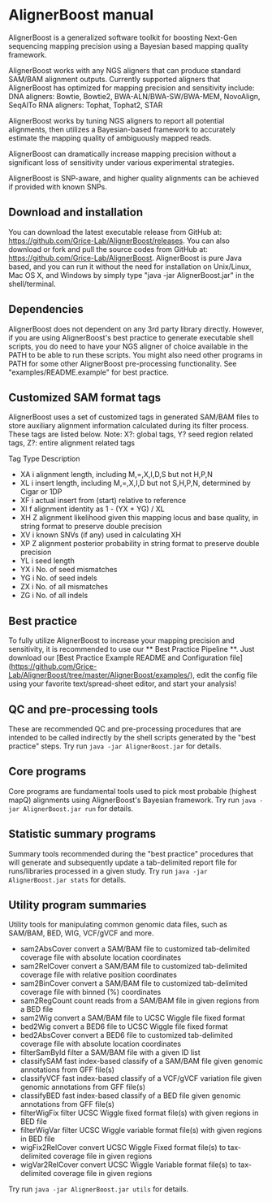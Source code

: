AlignerBoost manual
===================

AlignerBoost is a generalized software toolkit for boosting Next-Gen sequencing
mapping precision using a Bayesian based mapping quality framework.

AlignerBoost works with any NGS aligners that can produce standard SAM/BAM alignment outputs.
Currently supported aligners that AlignerBoost has optimized for mapping precision and sensitivity include:
DNA aligners: Bowtie, Bowtie2, BWA-ALN/BWA-SW/BWA-MEM, NovoAlign, SeqAlTo
RNA aligners: Tophat, Tophat2, STAR 

AlignerBoost works by tuning NGS aligners to report all potential alignments,
then utilizes a Bayesian-based framework to accurately estimate the mapping quality
of ambiguously mapped reads.

AlignerBoost can dramatically increase mapping precision without a significant loss of
sensitivity under various experimental strategies.

AlignerBoost is SNP-aware, and higher quality alignments can be achieved if provided with known SNPs.

Download and installation
-------------------------
You can download the latest executable release from GitHub at: https://github.com/Grice-Lab/AlignerBoost/releases.
You can also download or fork and pull the source codes from GitHub at: https://github.com/Grice-Lab/AlignerBoost.
AlignerBoost is pure Java based, and you can run it without the need for installation on Unix/Linux, Mac OS X, and Windows by simply type "java -jar AlignerBoost.jar" in the shell/terminal.

Dependencies
------------
AlignerBoost does not dependent on any 3rd party library directly. However, if you are using AlignerBoost's
best practice to generate executable shell scripts, you do need to have your NGS aligner
of choice available in the PATH to be able to run these scripts. You might also need other programs in PATH
for some other AlignerBoost pre-processing functionality. See "examples/README.example" for best practice.

Customized SAM format tags
--------------------------
AlignerBoost uses a set of customized tags in generated SAM/BAM files to store auxiliary alignment information
calculated during its filter process. These tags are listed below.
Note: X?: global tags, Y? seed region related tags, Z?: entire alignment related tags

Tag  Type  Description
* XA   i     alignment length, including M,=,X,I,D,S but not H,P,N
* XL   i     insert length, including M,=,X,I,D but not S,H,P,N, determined by Cigar or 1DP
* XF   i     actual insert from (start) relative to reference
* XI   f     alignment identity as 1 - (YX + YG) / XL
* XH   Z     alignment likelihood given this mapping locus and base quality, in string format to preserve double precision
* XV   i     known SNVs (if any) used in calculating XH
* XP   Z     alignment posterior probability in string format to preserve double precision
* YL   i     seed length
* YX   i     No. of seed mismatches
* YG   i     No. of seed indels
* ZX   i     No. of all mismatches
* ZG   i     No. of all indels

Best practice
-------------
To fully utilize AlignerBoost to increase your mapping precision and sensitivity, it is recommended to use our
** Best Practice Pipeline **. Just download our [Best Practice Example README and Configuration file]
(https://github.com/Grice-Lab/AlignerBoost/tree/master/AlignerBoost/examples/), edit the config file using your favorite
text/spread-sheet editor, and start your analysis!

QC and pre-processing tools
---------------------------
These are recommended QC and pre-processing procedures that are intended to be called indirectly
by the shell scripts generated by the "best practice" steps.
Try run `java -jar AlignerBoost.jar` for details.

Core programs
-------------
Core programs are fundamental tools used to pick most probable (highest mapQ) alignments using AlignerBoost's
Bayesian framework.
Try run `java -jar AlignerBoost.jar run` for details.

Statistic summary programs
--------------------------
Summary tools recommended during the "best practice" procedures that will generate and subsequently update a
tab-delimited report file for runs/libraries processed in a given study.
Try run `java -jar AlignerBoost.jar stats` for details.

Utility program summaries
-------------------------
Utility tools for manipulating common genomic data files, such as SAM/BAM, BED, WIG, VCF/gVCF and more.

* sam2AbsCover     convert a SAM/BAM file to customized tab-delimited coverage file with absolute location coordinates
* sam2RelCover     convert a SAM/BAM file to customized tab-delimited coverage file with relative position coordinates
* sam2BinCover     convert a SAM/BAM file to customized tab-delimited coverage file with binned (%) coordinates
* sam2RegCount     count reads from a SAM/BAM file in given regions from a BED file
* sam2Wig          convert a SAM/BAM file to UCSC Wiggle file fixed format
* bed2Wig          convert a BED6 file to UCSC Wiggle file fixed format
* bed2AbsCover     convert a BED6 file to customized tab-delimited coverage file with absolute location coordinates 
* filterSamById    filter a SAM/BAM file with a given ID list
* classifySAM      fast index-based classify of a SAM/BAM file given genomic annotations from GFF file(s)
* classifyVCF      fast index-based classify of a VCF/gVCF variation file given genomic annotations from GFF file(s)
* classifyBED      fast index-based classify of a BED file given genomic annotations from GFF file(s)
* filterWigFix     filter UCSC Wiggle fixed format file(s) with given regions in BED file
* filterWigVar     filter UCSC Wiggle variable format file(s) with given regions in BED file
* wigFix2RelCover  convert UCSC Wiggle Fixed format file(s) to tax-delimited coverage file in given regions
* wigVar2RelCover  convert UCSC Wiggle Variable format file(s) to tax-delimited coverage file in given regions

Try run `java -jar AlignerBoost.jar utils` for details.